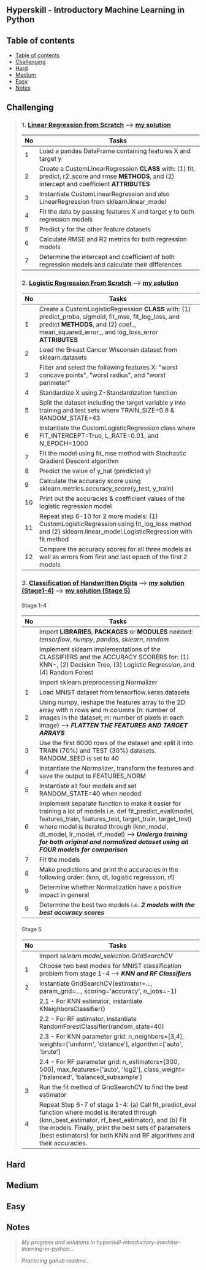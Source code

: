 ## Hyperskill - Introductory Machine Learning in Python

Table of contents
---

- [Table of contents](#table-of-contents)
- [Challenging](#challenging)
- [Hard](#hard)
- [Medium](#medium)
- [Easy](#easy)
- [Notes](#notes)

Challenging
---

> ### 1. [Linear Regression from Scratch](https://hyperskill.org/projects/195?track=28) --> [my solution](https://github.com/ahsanyusob/hyperskill-python-intro-ML/blob/master/challenging/Linear%20Regression%20From%20Scratch/regression.py)  
> 
> | No | Tasks |  
> | --- | --- |  
> | 1 | Load a pandas DataFrame containing features X and target y |  
> | 2 | Create a CustomLinearRegression **CLASS** with: (1) fit, predict, r2_score and rmse **METHODS**, and (2) intercept and coefficient **ATTRIBUTES** |  
> | 3 | Instantiate CustomLinearRegression and also LinearRegression from sklearn.linear_model |  
> | 4 | Fit the data by passing features X and target y to both regression models |  
> | 5 | Predict y for the other feature datasets |  
> | 6 | Calculate RMSE and R2 metrics for both regression models |  
> | 7 | Determine the intercept and coefficient of both regression models and calculate their differences |  
>
> ### 2. [Logistic Regression From Scratch](https://hyperskill.org/projects/219) --> [my solution](https://github.com/ahsanyusob/hyperskill-python-intro-ML/blob/master/challenging/Logistic%20Regression%20From%20Scratch/logistic.py)
>
> | No | Tasks |  
> | --- | --- |  
> | 1 | Create a CustomLogisticRegression **CLASS** with: (1) predict_proba, sigmoid, fit_mse, fit_log_loss, and predict **METHODS**, and (2) coef_, mean_squared_error_, and log_loss_error **ATTRIBUTES** |
> | 2 | Load the Breast Cancer Wisconsin dataset from sklearn.datasets |
> | 3 | Filter and select the following features X: "worst concave points", "worst radius", and "worst perimeter" |
> | 4 | Standardize X using Z-Standardization function |
> | 5 | Split the dataset including the target variable y into training and test sets where TRAIN_SIZE=0.8 & RANDOM_STATE=43 |
> | 6 | Instantiate the CustomLogisticRegression class where FIT_INTERCEPT=True, L_RATE=0.01, and N_EPOCH=1000 |
> | 7 | Fit the model using fit_mse method with Stochastic Gradient Descent algorithm |
> | 8 | Predict the value of y_hat (predicted y) |
> | 9 | Calculate the accuracy score using sklearn.metrics.accuracy_score(y_test, y_train) |
> | 10 | Print out the accuracies & coefficient values of the logistic regression model |
> | 11 | Repeat step 6-10 for 2 more models: (1) CustomLogisticRegression using fit_log_loss method and (2) sklearn.linear_model.LogisticRegression with fit method |
> | 12 | Compare the accuracy scores for all three models as well as errors from first and last epoch of the first 2 models  |
> 
> ### 3. [Classification of Handwritten Digits](https://hyperskill.org/projects/205?track=28) --> [my solution (Stage1-4)](https://github.com/ahsanyusob/hyperskill-python-intro-ML/blob/master/challenging/Classification%20of%20Handwritten%20Digits/stage4.py) --> [my solution (Stage 5)](https://github.com/ahsanyusob/hyperskill-python-intro-ML/blob/master/challenging/Classification%20of%20Handwritten%20Digits/stage5.py)
>
> #### Stage 1-4
>
> | No | Tasks |  
> | --- | --- |  
> |   | Import **LIBRARIES**, **PACKAGES** or **MODULES** needed: _tensorflow_, _numpy_, _pandas_, _sklearn_, _random_ |
> |   | Implement sklearn implementations of the CLASSIFIERS and the ACCURACY SCORERS for: (1) KNN-, (2) Decision Tree, (3) Logistic Regression, and (4) Random Forest |
> |   | Import sklearn.preprocessing.Normalizer |
> | 1 | Load MNIST dataset from tensorflow.keras.datasets |
> | 2 | Using numpy, reshape the features array to the 2D array with n rows and m columns (n: number of images in the dataset; m: number of pixels in each image) --> ***FLATTEN THE FEATURES AND TARGET ARRAYS*** |
> | 3 | Use the first 6000 rows of the dataset and split it into TRAIN (70%) and TEST (30%) datasets. RANDOM_SEED is set to 40 |
> | 4 | Instantiate the Normalizer, transform the features and save the output to FEATURES_NORM |
> | 5 | Instantiate all four models and set RANDOM_STATE=40 when needed |
> | 6 | Implement separate function to make it easier for training a lot of models i.e. def fit_predict_eval(model, features_train, features_test, target_train, target_test) where model is iterated through (knn_model, dt_model, lr_model, rf_model) --> ***Undergo training for both original and normalized dataset using all FOUR models for comparison*** |
> | 7 | Fit the models |
> | 8 | Make predictions and print the accuracies in the following order: (knn, dt, logistic regression, rf) |
> | 9 | Determine whether Normalization have a positive impact in general |
> | 9 | Determine the best two models i.e. ***2 models with the best accuracy scores*** |
>
> #### Stage 5
>
> | No | Tasks |  
> | --- | --- |
> |   | Import _sklearn.model_selection.GridSearchCV_ |
> | 1 | Choose two best models for MNIST classification problem from stage 1-4 --> ***KNN and RF Classifiers*** |
> | 2 | Instantiate GridSearchCV(estimator=..., param_grid=..., scoring='accuracy', n_jobs=-1) |
> |   | 2.1 - For KNN estimator, instantiate KNeighborsClassifier() |
> |   | 2.2 - For RF estimator, instantiate RandomForestClassifier(random_state=40) |
> |   | 2.3 - For KNN parameter grid: n_neighbors=[3,4], weights=['uniform', 'distance'], algorithm=['auto', 'brute'] |
> |   | 2.4 - For RF parameter grid: n_estimators=[300, 500], max_features=['auto', 'log2'], class_weight=['balanced', 'balanced_subsample'] |
> | 3 | Run the fit method of GridSearchCV to find the best estimator |
> | 4 | Repeat Step 6-7 of stage 1-4: (a) Call fit_predict_eval function where model is iterated through (knn_best_estimator, rf_best_estimator), and (b) Fit the models. Finally, print the best sets of parameters (best estimators) for both KNN and RF algorithms and their accuracies.

Hard
---

Medium
---

Easy
---

Notes
---

> *My progress and solutions in hyperskill-introductory-machine-learning-in-python...*
>
> *Practicing github readme...*
